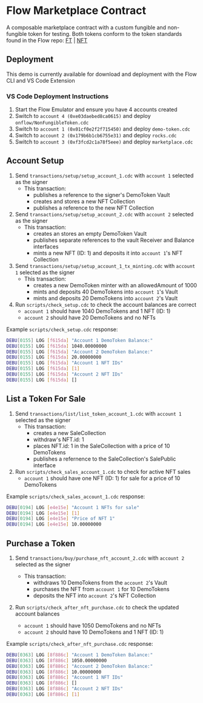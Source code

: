 # Flow Marketplace Contract

A composable marketplace contract with a custom fungible and non-fungible token for testing. Both tokens conform to the token standards found in the Flow repo: [FT](https://github.com/onflow/flow-ft/blob/master/contracts/FungibleToken.cdc) | [NFT](https://github.com/onflow/flow-nft/blob/master/contracts/NonFungibleToken.cdc)

## Deployment

This demo is currently available for download and deployment with the Flow CLI and VS Code Extension

### VS Code Deployment Instructions

1. Start the Flow Emulator and ensure you have 4 accounts created
2. Switch to `account 4 (0xe03daebed8ca0615)` and deploy `onflow/NonFungibleToken.cdc`
3. Switch to `account 1 (0x01cf0e2f2f715450)` and deploy `demo-token.cdc`
4. Switch to `account 2 (0x179b6b1cb6755e31)` and deploy `rocks.cdc`
5. Switch to `account 3 (0xf3fcd2c1a78f5eee)` and deploy `marketplace.cdc`

## Account Setup

1. Send `transactions/setup/setup_account_1.cdc` with `account 1` selected as the signer
    - This transaction:
        - publishes a reference to the signer's DemoToken Vault
        - creates and stores a new NFT Collection
        - publishes a reference to the new NFT Collection
2. Send `transactions/setup/setup_account_2.cdc` with `account 2` selected as the signer
    - This transaction:
        - creates an stores an empty DemoToken Vault
        - publishes separate references to the vault Receiver and Balance interfaces
        - mints a new NFT (ID: 1) and deposits it into `account 1`'s NFT Collection
3. Send `transactions/setup/setup_account_1_tx_minting.cdc` with `account 1` selected as the signer
    - This transaction:
        - creates a new DemoToken minter with an allowedAmount of 1000
        - mints and deposits 40 DemoTokens into `account 1`'s Vault
        - mints and deposits 20 DemoTokens into `account 2`'s Vault
4. Run `scripts/check_setup.cdc` to check the account balances are correct
    - `account 1` should have 1040 DemoTokens and 1 NFT (ID: 1)
    - `account 2` should have 20 DemoTokens and no NFTs

Example `scripts/check_setup.cdc` response:

```bash
DEBU[0155] LOG [f615da] "Account 1 DemoToken Balance:"
DEBU[0155] LOG [f615da] 1040.00000000
DEBU[0155] LOG [f615da] "Account 2 DemoToken Balance:"
DEBU[0155] LOG [f615da] 20.00000000  
DEBU[0155] LOG [f615da] "Account 1 NFT IDs"
DEBU[0155] LOG [f615da] [1]
DEBU[0155] LOG [f615da] "Account 2 NFT IDs"
DEBU[0155] LOG [f615da] []
```

## List a Token For Sale

1. Send `transactions/list/list_token_account_1.cdc` with `account 1` selected as the signer
    - This transaction:
        - creates a new SaleCollection
        - withdraw's NFT.id: 1
        - places NFT.id: 1 in the SaleCollection with a price of 10 DemoTokens
        - publishes a refernence to the SaleCollection's SalePublic interface
2. Run `scripts/check_sales_account_1.cdc` to check for active NFT sales
    - `account 1` should have one NFT (ID: 1) for sale for a price of 10 DemoTokens

Example `scripts/check_sales_account_1.cdc` response:

```bash
DEBU[0194] LOG [e4e15e] "Account 1 NFTs for sale"
DEBU[0194] LOG [e4e15e] [1]
DEBU[0194] LOG [e4e15e] "Price of NFT 1"
DEBU[0194] LOG [e4e15e] 10.00000000  
```

## Purchase a Token

1. Send `transactions/buy/purchase_nft_account_2.cdc` with `account 2` selected as the signer
    - This transaction:
        - withdraws 10 DemoTokens from the `account 2`'s Vault
        - purchases the NFT from `account 1` for 10 DemoTokens
        - deposits the NFT into `account 2`'s NFT Collection

2. Run `scripts/check_after_nft_purchase.cdc` to check the updated account balances
    - `account 1` should have 1050 DemoTokens and no NFTs
    - `account 2` should have 10 DemoTokens and 1 NFT (ID: 1)

Example `scripts/check_after_nft_purchase.cdc` response:

```bash
DEBU[0363] LOG [8f886c] "Account 1 DemoToken Balance:"
DEBU[0363] LOG [8f886c] 1050.00000000
DEBU[0363] LOG [8f886c] "Account 2 DemoToken Balance:"
DEBU[0363] LOG [8f886c] 10.00000000  
DEBU[0363] LOG [8f886c] "Account 1 NFT IDs"
DEBU[0363] LOG [8f886c] []
DEBU[0363] LOG [8f886c] "Account 2 NFT IDs"
DEBU[0363] LOG [8f886c] [1]
```
